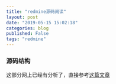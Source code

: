 ```yaml
---
title: "redmine源码阅读"
layout: post
date: "2019-05-15 15:02:18"
categories: blog
published: False
tags: "redmine"
---
```


### 源码结构

这部分网上已经有分析了，直接参考[这篇文章](https://blog.csdn.net/weixin_42463677/article/details/80704799)
